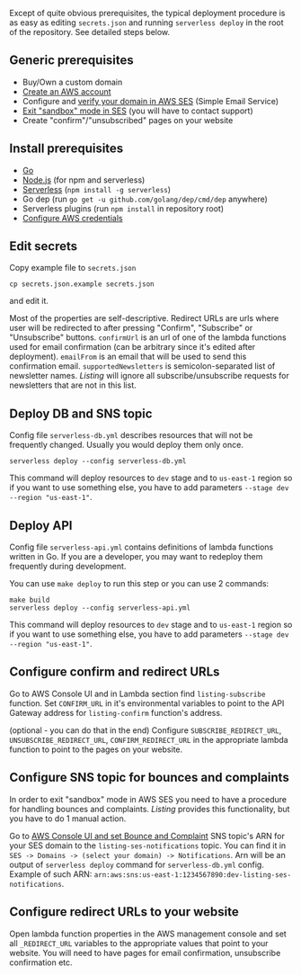 Except of quite obvious prerequisites, the typical deployment procedure is as easy as editing `secrets.json` and running `serverless deploy` in the root of the repository. See detailed steps below.

## Generic prerequisites

*   Buy/Own a custom domain
*   [Create an AWS account](https://aws.amazon.com/premiumsupport/knowledge-center/create-and-activate-aws-account/)
*   Configure and [verify your domain in AWS SES](https://docs.aws.amazon.com/ses/latest/DeveloperGuide/verify-domain-procedure.html) (Simple Email Service)
*   [Exit "sandbox" mode in SES](https://docs.aws.amazon.com/ses/latest/DeveloperGuide/request-production-access.html) (you will have to contact support)
*   Create "confirm"/"unsubscribed" pages on your website

## Install prerequisites

*   [Go](https://golang.org/dl/)
*   [Node.js](https://nodejs.org/en/download/) (for npm and serverless)
*   [Serverless](https://serverless.com/framework/docs/getting-started/) (`npm install -g serverless`)
*   Go dep (run `go get -u github.com/golang/dep/cmd/dep` anywhere)
*   Serverless plugins (run `npm install` in repository root)
*   [Configure AWS credentials](https://docs.aws.amazon.com/sdk-for-java/v1/developer-guide/setup-credentials.html)

## Edit secrets

Copy example file to `secrets.json`

`cp secrets.json.example secrets.json`

and edit it.

Most of the properties are self-descriptive. Redirect URLs are urls where user will be redirected to after pressing "Confirm", "Subscribe" or "Unsubscribe" buttons. `confirmUrl` is an url of one of the lambda functions used for email confirmation (can be arbitrary since it's edited after deployment). `emailFrom` is an email that will be used to send this confirmation email. `supportedNewsletters` is semicolon-separated list of newsletter names. *Listing* will ignore all subscribe/unsubscribe requests for newsletters that are not in this list.

## Deploy DB and SNS topic

Config file `serverless-db.yml` describes resources that will not be frequently changed. Usually you would deploy them only once.

`serverless deploy --config serverless-db.yml`

This command will deploy resources to `dev` stage and to `us-east-1` region so if you want to use something else, you have to add parameters `--stage dev --region "us-east-1"`.

## Deploy API

Config file `serverless-api.yml` contains definitions of lambda functions written in Go. If you are a developer, you may want to redeploy them frequently during development.

You can use `make deploy` to run this step or you can use 2 commands:

```
make build
serverless deploy --config serverless-api.yml
```

This command will deploy resources to `dev` stage and to `us-east-1` region so if you want to use something else, you have to add parameters `--stage dev --region "us-east-1"`.

## Configure confirm and redirect URLs

Go to AWS Console UI and in Lambda section find `listing-subscribe` function. Set `CONFIRM_URL` in it's environmental variables to point to the API Gateway address for `listing-confirm` function's address.

(optional - you can do that in the end) Configure `SUBSCRIBE_REDIRECT_URL`, `UNSUBSCRIBE_REDIRECT_URL`, `CONFIRM_REDIRECT_URL` in the appropriate lambda function to point to the pages on your website.

## Configure SNS topic for bounces and complaints

In order to exit "sandbox" mode in AWS SES you need to have a procedure for handling bounces and complaints. *Listing* provides this functionality, but you have to do 1 manual action.

Go to [AWS Console UI and set Bounce and Complaint](https://docs.aws.amazon.com/ses/latest/DeveloperGuide/configure-sns-notifications.html) SNS topic's ARN for your SES domain to the `listing-ses-notifications` topic. You can find it in `SES -> Domains -> (select your domain) -> Notifications`. Arn will be an output of `serverless deploy` command for `serverless-db.yml` config. Example of such ARN: `arn:aws:sns:us-east-1:1234567890:dev-listing-ses-notifications`.

## Configure redirect URLs to your website

Open lambda function properties in the AWS management console and set all `_REDIRECT_URL` variables to the appropriate values that point to your website. You will need to have pages for email confirmation, unsubscribe confirmation etc.

